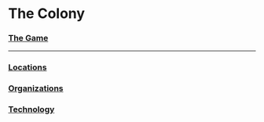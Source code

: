 # The Colony

### [The Game](TheGame.md)
---
### [Locations](./Locations)
### [Organizations](./Organizations)
### [Technology](./Technology)